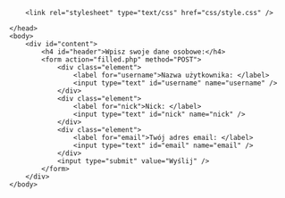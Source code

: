<!DOCTYPE html>

<html>
	<head>
		<title>PHP Form</title>
		<meta charset="utf-8" />
		<meta name="Author" content="Dupek" />

		<link rel="stylesheet" type="text/css" href="css/style.css" />

	</head>
	<body>
		<div id="content">
			<h4 id="header">Wpisz swoje dane osobowe:</h4>
			<form action="filled.php" method="POST">
				<div class="element">
					<label for="username">Nazwa użytkownika: </label>
					<input type="text" id="username" name="username" />
				</div>
				<div class="element">
					<label for="nick">Nick: </label>
					<input type="text" id="nick" name="nick" />
				</div>
				<div class="element">
					<label for="email">Twój adres email: </label>
					<input type="text" id="email" name="email" />
				</div>
				<input type="submit" value="Wyślij" />
 			</form>
		</div>
	</body>
</html>
